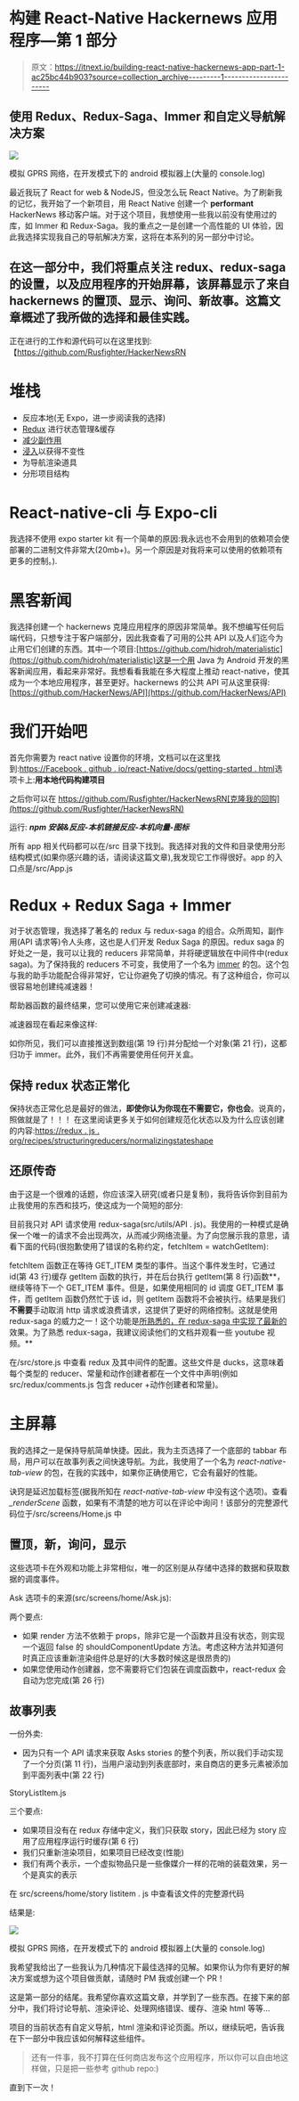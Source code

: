 # 构建 React-Native Hackernews 应用程序—第 1 部分

> 原文：<https://itnext.io/building-react-native-hackernews-app-part-1-ac25bc44b903?source=collection_archive---------1----------------------->

## 使用 Redux、Redux-Saga、Immer 和自定义导航解决方案

![](img/6016fac61537ab0887376c24b19dad50.png)

模拟 GPRS 网络，在开发模式下的 android 模拟器上(大量的 console.log)

最近我玩了 React for web & NodeJS，但没怎么玩 React Native。为了刷新我的记忆，我开始了一个新项目，用 React Native 创建一个 **performant** HackerNews 移动客户端。对于这个项目，我想使用一些我以前没有使用过的库，如 Immer 和 Redux-Saga。我的重点之一是创建一个高性能的 UI 体验，因此我选择实现我自己的导航解决方案，这将在本系列的另一部分中讨论。

## 在这一部分中，我们将重点关注 redux、redux-saga 的设置，以及应用程序的开始屏幕，该屏幕显示了来自 hackernews 的置顶、显示、询问、新故事。这篇文章概述了我所做的选择和最佳实践。

正在进行的工作和源代码可以在这里找到:【https://github.com/Rusfighter/HackerNewsRN

# 堆栈

*   反应本地(无 Expo，进一步阅读我的选择)
*   [Redux](https://redux.js.org/) 进行状态管理&缓存
*   [减少副作用](https://github.com/redux-saga/redux-saga)
*   [浸入](https://github.com/mweststrate/immer)以获得不变性
*   为导航渲染道具
*   分形项目结构

# React-native-cli 与 Expo-cli

我选择不使用 expo starter kit 有一个简单的原因:我永远也不会用到的依赖项会使部署的二进制文件非常大(20mb+)。另一个原因是对我将来可以使用的依赖项有更多的控制。).

# 黑客新闻

我选择创建一个 hackernews 克隆应用程序的原因非常简单。我不想编写任何后端代码，只想专注于客户端部分，因此我查看了可用的公共 API 以及人们迄今为止用它们创建的东西。其中一个项目:[https://github.com/hidroh/materialistic](https://github.com/hidroh/materialistic)这是一个用 Java 为 Android 开发的黑客新闻应用，看起来非常好。我想看看我能在多大程度上推动 react-native，使其成为一个本地应用程序，甚至更好。hackernews 的公共 API 可从这里获得:[https://github.com/HackerNews/API](https://github.com/HackerNews/API)

# 我们开始吧

首先你需要为 react native 设置你的环境，文档可以在这里找到:[https://Facebook . github . io/react-Native/docs/getting-started . html](https://facebook.github.io/react-native/docs/getting-started.html)选项卡上:**用本地代码构建项目**

之后你可以在 https://github.com/Rusfighter/HackerNewsRN[克隆我的回购](https://github.com/Rusfighter/HackerNewsRN)

运行: ***npm 安装&反应-本机链接反应-本机向量-图标***

所有 app 相关代码都可以在/src 目录下找到。我选择对我的文件和目录使用分形结构模式(如果你感兴趣的话，请阅读这篇文章),我发现它工作得很好。app 的入口点是/src/App.js

# **Redux + Redux Saga + Immer**

对于状态管理，我选择了著名的 redux 与 redux-saga 的组合。众所周知，副作用(API 请求等)令人头疼，这也是人们开发 Redux Saga 的原因。redux saga 的好处之一是，我可以让我的 reducers 非常简单，并将硬逻辑放在中间件中(redux saga)。为了保持我的 reducers 不可变，我使用了一个名为 [immer](https://github.com/mweststrate/immer) 的包。这个包与我的助手功能配合得非常好，它让你避免了切换的情况。有了这种组合，你可以很容易地创建纯减速器！

帮助器函数的最终结果，您可以使用它来创建减速器:

减速器现在看起来像这样:

如你所见，我们可以直接推送到数组(第 19 行)并分配给一个对象(第 21 行)，这都归功于 immer。此外，我们不再需要使用任何开关盒。

## **保持 redux 状态正常化**

保持状态正常化总是最好的做法，**即使你认为你现在不需要它，你也会**。说真的，照做就是了！！！
在这里阅读更多关于如何创建规范化状态以及为什么应该创建的内容:[https://redux . js . org/recipes/structuringreducers/normalizingstateshape](https://redux.js.org/recipes/structuringreducers/normalizingstateshape)

## 还原传奇

由于这是一个很难的话题，你应该深入研究(或者只是复制)，我将告诉你到目前为止我使用的东西和技巧，使这成为一个简短的部分:

目前我只对 API 请求使用 redux-saga(src/utils/API . js)。我使用的一种模式是确保一个唯一的请求不会出现两次，从而减少网络流量。为了向您展示我的意思，请看下面的代码(很抱歉使用了错误的名称约定，fetchItem = watchGetItem):

fetchItem 函数正在等待 GET_ITEM 类型的事件。当这个事件发生时，它通过 id(第 43 行)缓存 getItem 函数的执行，并在后台执行 getItem(第 8 行)函数**，继续等待下一个 GET_ITEM 事件。但是，如果使用相同的 id 调度 GET_ITEM 事件，而 getItem 函数仍然忙于该 id，则 getItem 函数将不会被执行。结果是我们**不需要**手动取消 http 请求或浪费请求，这提供了更好的网络控制。这就是使用 redux-saga 的威力之一！这个功能是[所熟悉的，在 redux-saga 中实现了最新的](https://redux-saga.js.org/docs/advanced/Concurrency.html)效果。为了熟悉 redux-saga，我建议阅读他们的文档并观看一些 youtube 视频。**

在/src/store.js 中查看 redux 及其中间件的配置。这些文件是 ducks，这意味着每个类型的 reducer、常量和动作创建者都在一个文件中声明(例如 src/redux/comments.js 包含 reducer +动作创建者和常量)。

# 主屏幕

我的选择之一是保持导航简单快捷。因此，我为主页选择了一个底部的 tabbar 布局，用户可以在故事列表之间快速导航。为此，我使用了一个名为 *react-native-tab-view* 的包，在我的实践中，如果你正确使用它，它会有最好的性能。

诀窍是延迟加载标签(据我所知在 *react-native-tab-view* 中没有这个选项)。查看 *_renderScene* 函数，如果有不清楚的地方可以在评论中询问！该部分的完整源代码位于/src/screens/Home.js 中

## 置顶，新，询问，显示

这些选项卡在外观和功能上非常相似，唯一的区别是从存储中选择的数据和获取数据的调度事件。

Ask 选项卡的来源(src/screens/home/Ask.js):

两个要点:

*   如果 render 方法不依赖于 props，除非它是一个函数并且没有状态，则实现一个返回 false 的 shouldComponentUpdate 方法。考虑这种方法并知道何时真正应该重新渲染组件总是好的(大多数时候这是很昂贵的)
*   如果您使用动作创建器，您不需要将它们包装在调度函数中，react-redux 会自动为您完成(第 26 行)

## 故事列表

一份外卖:

*   因为只有一个 API 请求来获取 Asks stories 的整个列表，所以我们手动实现了一个分页(第 11 行)，当用户滚动到列表底部时，来自商店的更多元素被添加到平面列表中(第 22 行)

StoryListItem.js

三个要点:

*   如果项目没有在 redux 存储中定义，我们只获取 story，因此已经为 story 应用了应用程序运行时缓存(第 6 行)
*   我们只重新渲染项目，如果项目已经改变(性能)
*   我们有两个表示，一个虚拟物品只是一些像媒介一样的花哨的装载效果，另一个是真实的表示

在 src/screens/home/story listitem . js 中查看该文件的完整源代码

结果是:

![](img/993651827971a0067205007536c6611e.png)

模拟 GPRS 网络，在开发模式下的 android 模拟器上(大量的 console.log)

我希望我给出了一些我认为几种情况下最佳选择的见解。如果你认为你有更好的解决方案或想为这个项目做贡献，请随时 PM 我或创建一个 PR！

这是第一部分的结尾。我希望你喜欢这篇文章，并学到了一些东西。在接下来的部分中，我们将讨论导航、渲染评论、处理网络错误、缓存、渲染 html 等等…

项目的当前状态有自定义导航，html 渲染和评论页面。所以，继续玩吧，告诉我在下一部分中我应该如何解释这些组件。

> 还有一件事，我不打算在任何商店发布这个应用程序，所以你可以自由地这样做，只是把一些参考 github repo:)

直到下一次！